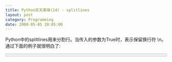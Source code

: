 ```yaml
---
title: Python天天美味(14) - splitlines
layout: post
category: Programming
date: 2008-05-05 20:05:00
---
```


Python中的splitlines用来分割行。当传入的参数为True时，表示保留换行符 \n。通过下面的例子就很明白了:

<div style="border: 1px solid #cccccc; padding: 4px 5px 4px 4px; background-color: #eeeeee; font-size: 13px; width: 98%;"><!--

Code highlighting produced by Actipro CodeHighlighter (freeware)

http://www.CodeHighlighter.com/

-->![](http://www.cnblogs.com/Images/OutliningIndicators/None.gif)<span style="color: #000000;">mulLine&nbsp;</span><span style="color: #000000;">=</span><span style="color: #000000;">&nbsp;</span><span style="color: #800000;">"""</span><span style="color: #800000;">Hello!!!

![](http://www.cnblogs.com/Images/OutliningIndicators/None.gif)&nbsp;Wellcome&nbsp;to&nbsp;Python's&nbsp;world!

![](http://www.cnblogs.com/Images/OutliningIndicators/None.gif)&nbsp;&nbsp;&nbsp;&nbsp;There&nbsp;are&nbsp;a&nbsp;lot&nbsp;of&nbsp;interesting&nbsp;things!

![](http://www.cnblogs.com/Images/OutliningIndicators/None.gif)&nbsp;&nbsp;&nbsp;&nbsp;&nbsp;&nbsp;&nbsp;&nbsp;Enjoy&nbsp;yourself.&nbsp;Thank&nbsp;you!</span><span style="color: #800000;">"""</span><span style="color: #000000;">

![](http://www.cnblogs.com/Images/OutliningIndicators/None.gif)

![](http://www.cnblogs.com/Images/OutliningIndicators/None.gif)</span><span style="color: #0000ff;">print</span><span style="color: #000000;">&nbsp;</span><span style="color: #800000;">''</span><span style="color: #000000;">.join(mulLine.splitlines())

![](http://www.cnblogs.com/Images/OutliningIndicators/None.gif)</span><span style="color: #0000ff;">print</span><span style="color: #000000;">&nbsp;</span><span style="color: #800000;">'</span><span style="color: #800000;">------------</span><span style="color: #800000;">'</span><span style="color: #000000;">

![](http://www.cnblogs.com/Images/OutliningIndicators/None.gif)</span><span style="color: #0000ff;">print</span><span style="color: #000000;">&nbsp;</span><span style="color: #800000;">''</span><span style="color: #000000;">.join(mulLine.splitlines(True))</span></div>

输出结果：

Hello!!! Wellcome to Python's world!&nbsp;&nbsp;&nbsp; There are a lot of interesting things!&nbsp;&nbsp;&nbsp;&nbsp;&nbsp;&nbsp;&nbsp; Enjoy yourself. Thank you!

------------

Hello!!!

&nbsp;Wellcome to Python's world!

&nbsp;&nbsp;&nbsp; There are a lot of interesting things!

&nbsp;&nbsp;&nbsp;&nbsp;&nbsp;&nbsp;&nbsp; Enjoy yourself. Thank you!

利用这个函数，就可以非常方便写一些段落处理的函数了，比如处理缩进等方法。如Cookbook书中的例子：

<div style="border: 1px solid #cccccc; padding: 4px 5px 4px 4px; background-color: #eeeeee; font-size: 13px; width: 98%;"><!--

Code highlighting produced by Actipro CodeHighlighter (freeware)

http://www.CodeHighlighter.com/

-->![](http://www.cnblogs.com/Images/OutliningIndicators/None.gif)<span style="color: #0000ff;">def</span><span style="color: #000000;">&nbsp;addSpaces(s,&nbsp;numAdd):

![](http://www.cnblogs.com/Images/OutliningIndicators/None.gif)&nbsp;&nbsp;&nbsp;&nbsp;white&nbsp;</span><span style="color: #000000;">=</span><span style="color: #000000;">&nbsp;</span><span style="color: #800000;">"</span><span style="color: #800000;">&nbsp;</span><span style="color: #800000;">"</span><span style="color: #000000;">*</span><span style="color: #000000;">numAdd

![](http://www.cnblogs.com/Images/OutliningIndicators/None.gif)&nbsp;&nbsp;&nbsp;&nbsp;</span><span style="color: #0000ff;">return</span><span style="color: #000000;">&nbsp;white&nbsp;</span><span style="color: #000000;">+</span><span style="color: #000000;">&nbsp;white.join(s.splitlines(True))

![](http://www.cnblogs.com/Images/OutliningIndicators/None.gif)</span><span style="color: #0000ff;">def</span><span style="color: #000000;">&nbsp;numSpaces(s):

![](http://www.cnblogs.com/Images/OutliningIndicators/None.gif)&nbsp;&nbsp;&nbsp;&nbsp;</span><span style="color: #0000ff;">return</span><span style="color: #000000;">&nbsp;[len(line)</span><span style="color: #000000;">-</span><span style="color: #000000;">len(line.lstrip(&nbsp;))&nbsp;</span><span style="color: #0000ff;">for</span><span style="color: #000000;">&nbsp;line&nbsp;</span><span style="color: #0000ff;">in</span><span style="color: #000000;">&nbsp;s.splitlines(&nbsp;)]

![](http://www.cnblogs.com/Images/OutliningIndicators/None.gif)</span><span style="color: #0000ff;">def</span><span style="color: #000000;">&nbsp;delSpaces(s,&nbsp;numDel):

![](http://www.cnblogs.com/Images/OutliningIndicators/None.gif)&nbsp;&nbsp;&nbsp;&nbsp;</span><span style="color: #0000ff;">if</span><span style="color: #000000;">&nbsp;numDel&nbsp;</span><span style="color: #000000;">&gt;</span><span style="color: #000000;">&nbsp;min(numSpaces(s)):

![](http://www.cnblogs.com/Images/OutliningIndicators/None.gif)&nbsp;&nbsp;&nbsp;&nbsp;&nbsp;&nbsp;&nbsp;&nbsp;</span><span style="color: #0000ff;">raise</span><span style="color: #000000;">&nbsp;ValueError,&nbsp;</span><span style="color: #800000;">"</span><span style="color: #800000;">removing&nbsp;more&nbsp;spaces&nbsp;than&nbsp;there&nbsp;are!</span><span style="color: #800000;">"</span><span style="color: #000000;">

![](http://www.cnblogs.com/Images/OutliningIndicators/None.gif)&nbsp;&nbsp;&nbsp;&nbsp;</span><span style="color: #0000ff;">return</span><span style="color: #000000;">&nbsp;</span><span style="color: #800000;">'</span><span style="color: #800000;">\n</span><span style="color: #800000;">'</span><span style="color: #000000;">.join([&nbsp;line[numDel:]&nbsp;</span><span style="color: #0000ff;">for</span><span style="color: #000000;">&nbsp;line&nbsp;</span><span style="color: #0000ff;">in</span><span style="color: #000000;">&nbsp;s.splitlines(&nbsp;)&nbsp;])

![](http://www.cnblogs.com/Images/OutliningIndicators/None.gif)</span><span style="color: #0000ff;">def</span><span style="color: #000000;">&nbsp;unIndentBlock(s):

![](http://www.cnblogs.com/Images/OutliningIndicators/None.gif)&nbsp;&nbsp;&nbsp;&nbsp;</span><span style="color: #0000ff;">return</span><span style="color: #000000;">&nbsp;delSpaces(s,&nbsp;min(numSpaces(s)))</span></div>

#### [Python  天天美味系列（总）](http://www.cnblogs.com/coderzh/archive/2008/07/08/pythoncookbook.html)

 [Python    天天美味(12) - 条件判断的缩写](http://www.cnblogs.com/coderzh/archive/2008/05/04/1181416.html)&nbsp;
  
[Python    天天美味(13) - struct.unpack](http://www.cnblogs.com/coderzh/archive/2008/05/04/1181462.html)&nbsp; &nbsp;
  
[Python    天天美味(14) - splitlines](http://www.cnblogs.com/coderzh/archive/2008/05/05/1183967.html) &nbsp;
  
[Python    天天美味(15) - Python正则表达式操作指南(re使用)(转)](http://www.cnblogs.com/coderzh/archive/2008/05/06/1185755.html) &nbsp;
  
[Python    天天美味(16) - 过滤字符串的技巧,map与itertools.imap](http://www.cnblogs.com/coderzh/archive/2008/05/09/1190173.html) &nbsp;
...

